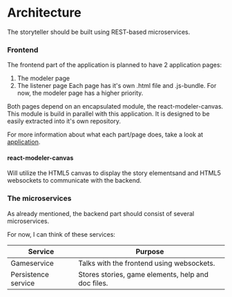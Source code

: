 # Architecture

The storyteller should be built using REST-based microservices.

### Frontend

The frontend part of the application is planned to have 2 application pages:
1. The modeler page
2. The listener page
Each page has it's own .html file and .js-bundle. For now, the modeler page has a higher priority.

Both pages depend on an encapsulated module, the react-modeler-canvas. This module is build in
parallel with this application. It is designed to be easily extracted into it's own repository.

For more information about what each part/page does, take a look at [application](application.md).

#### react-modeler-canvas

Will utilize the HTML5 canvas to display the story elementsand and HTML5 websockets to communicate
with the backend.

### The microservices

As already mentioned, the backend part should consist of several microservices.

For now, I can think of these services:

Service | Purpose
--- | ---
Gameservice | Talks with the frontend using websockets.
Persistence service | Stores stories, game elements, help and doc files.
